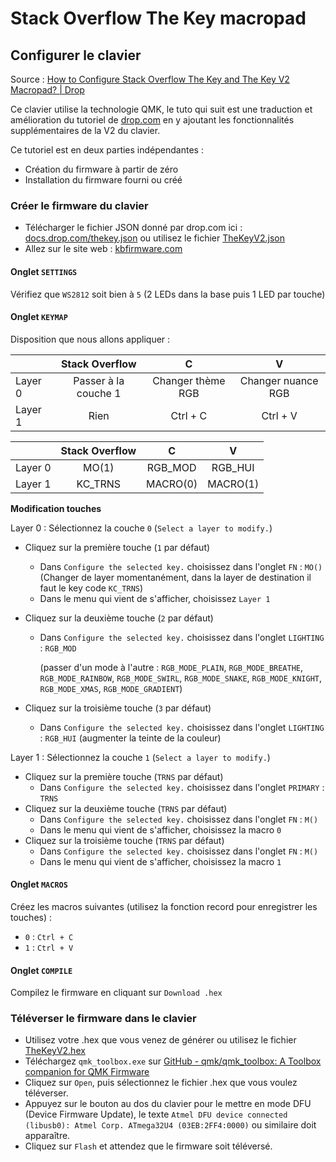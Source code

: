 # Stack Overflow The Key macropad 

## Configurer le clavier
Source : [How to Configure Stack Overflow The Key and The Key V2 Macropad? | Drop](https://drop.com/talk/93641/how-to-configure-stack-overflow-the-key-macropad)

Ce clavier utilise la technologie QMK, le tuto qui suit est une traduction et amélioration du tutoriel de [drop.com](https://drop.com/) en y ajoutant les fonctionnalités supplémentaires de la V2 du clavier.

Ce tutoriel est en deux parties indépendantes :
- Création du firmware à partir de zéro
- Installation du firmware fourni ou créé

### Créer le firmware du clavier 
- Télécharger le fichier JSON donné par drop.com ici : [docs.drop.com/thekey.json](https://docs.drop.com/thekey.json) ou utilisez le fichier [TheKeyV2.json](TheKeyV2.json)
- Allez sur le site web : [kbfirmware.com](https://kbfirmware.com/)

#### Onglet `SETTINGS`
Vérifiez que `WS2812` soit bien à `5` (2 LEDs dans la base puis 1 LED par touche) 

#### Onglet `KEYMAP`
Disposition que nous allons appliquer : 

|         |    Stack Overflow    |         C         |         V          |
|---------|:--------------------:|:-----------------:|:------------------:|
| Layer 0 | Passer à la couche 1 | Changer thème RGB | Changer nuance RGB |
| Layer 1 |         Rien         |     Ctrl + C      |      Ctrl + V      |

|         | Stack Overflow |    C     |    V     |
|---------|:--------------:|:--------:|:--------:|
| Layer 0 |     MO(1)      | RGB_MOD  | RGB_HUI  | 
| Layer 1 |    KC_TRNS     | MACRO(0) | MACRO(1) |

**Modification touches** 

Layer 0 :
Sélectionnez la couche `0` (`Select a layer to modify.`)
- Cliquez sur la première touche (`1` par défaut) 
  - Dans `Configure the selected key.` choisissez dans l'onglet `FN` : `MO()` (Changer de layer momentanément, dans la layer de destination il faut le key code `KC_TRNS`)
  - Dans le menu qui vient de s'afficher, choisissez `Layer 1`
- Cliquez sur la deuxième touche (`2` par défaut)
  - Dans `Configure the selected key.` choisissez dans l'onglet `LIGHTING` : `RGB_MOD` 
    
    (passer d'un mode à l'autre : `RGB_MODE_PLAIN`, `RGB_MODE_BREATHE`, `RGB_MODE_RAINBOW`, `RGB_MODE_SWIRL`, `RGB_MODE_SNAKE`, `RGB_MODE_KNIGHT`, `RGB_MODE_XMAS`, `RGB_MODE_GRADIENT`)

- Cliquez sur la troisième touche (`3` par défaut)
  - Dans `Configure the selected key.` choisissez dans l'onglet `LIGHTING` : `RGB_HUI` (augmenter la teinte de la couleur)
  
Layer 1 :
Sélectionnez la couche `1` (`Select a layer to modify.`)    
- Cliquez sur la première touche (`TRNS` par défaut) 
  - Dans `Configure the selected key.` choisissez dans l'onglet `PRIMARY` : `TRNS`
- Cliquez sur la deuxième touche (`TRNS` par défaut)
  - Dans `Configure the selected key.` choisissez dans l'onglet `FN` : `M()`
  - Dans le menu qui vient de s'afficher, choisissez la macro `0`
- Cliquez sur la troisième touche (`TRNS` par défaut)
  - Dans `Configure the selected key.` choisissez dans l'onglet `FN` : `M()`
  - Dans le menu qui vient de s'afficher, choisissez la macro `1`

#### Onglet `MACROS`
Créez les macros suivantes (utilisez la fonction record pour enregistrer les touches) :
- `0` : `Ctrl + C`
- `1` : `Ctrl + V`

#### Onglet `COMPILE`
Compilez le firmware en cliquant sur `Download .hex`

### Téléverser le firmware dans le clavier 
- Utilisez votre .hex que vous venez de générer ou utilisez le fichier [TheKeyV2.hex](TheKeyV2.hex)
- Téléchargez `qmk_toolbox.exe` sur [GitHub - qmk/qmk_toolbox: A Toolbox companion for QMK Firmware](https://github.com/qmk/qmk_toolbox/releases/latest)
- Cliquez sur `Open`, puis sélectionnez le fichier .hex que vous voulez téléverser.
- Appuyez sur le bouton au dos du clavier pour le mettre en mode DFU (Device Firmware Update), le texte `Atmel DFU device connected (libusb0): Atmel Corp. ATmega32U4 (03EB:2FF4:0000)` ou similaire doit apparaître.
- Cliquez sur `Flash` et attendez que le firmware soit téléversé.
